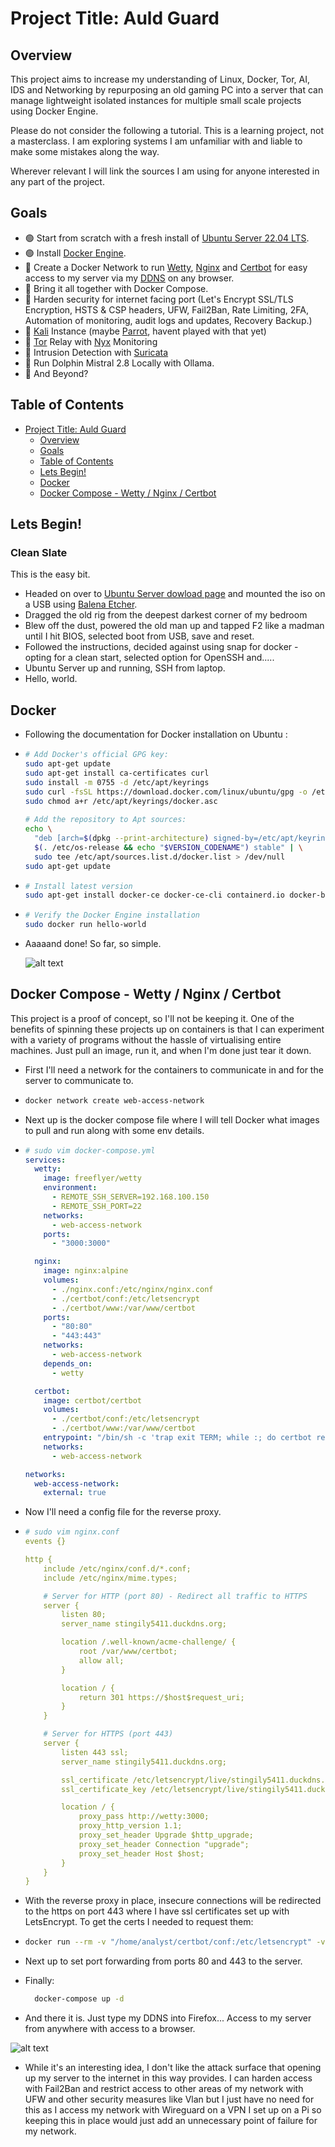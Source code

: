 # Project Title: Auld Guard 

## Overview

This project aims to increase my understanding of Linux, Docker, Tor, AI, IDS and Networking by repurposing an old gaming PC into a server that can manage lightweight isolated instances for multiple small scale projects using Docker Engine.

Please do not consider the following a tutorial. This is a learning project, not a masterclass. I am exploring systems I am unfamiliar with and liable to make some mistakes along the way.

Wherever relevant I will link the sources I am using for anyone interested in any part of the project. 

## Goals

- 🟢  Start from scratch with a fresh install of [Ubuntu Server 22.04 LTS](https://ubuntu.com/download/server).
- 🟢  Install [Docker Engine](https://docs.docker.com/engine/install/ubuntu/).
- 🔴  Create a Docker Network to run [Wetty](https://github.com/butlerx/wetty), [Nginx](https://nginx.org/en/) and [Certbot](https://github.com/certbot/certbot) for easy access to my server via my [DDNS](https://duckdns.org) on any browser.
- 🔴  Bring it all together with Docker Compose.
- 🔴  Harden security for internet facing port (Let's Encrypt SSL/TLS Encryption, HSTS & CSP headers, UFW, Fail2Ban, Rate Limiting, 2FA, Automation of monitoring, audit logs and updates, Recovery Backup.)
- 🔴  [Kali](https://kali.org/) Instance (maybe [Parrot](https://parrotsec.org/), havent played with that yet)
- 🔴  [Tor](https://torproject.org) Relay with [Nyx](https://nyx.torproject.org) Monitoring
- 🔴  Intrusion Detection with [Suricata](https://suricata.io/)
- 🔴  Run Dolphin Mistral 2.8 Locally with Ollama.
- 🔴  And Beyond?
  
## Table of Contents

- [Project Title: Auld Guard](#project-title-auld-guard)
  - [Overview](#overview)
  - [Goals](#goals)
  - [Table of Contents](#table-of-contents)
  - [Lets Begin!](#lets-begin!)
  - [Docker](#docker)
  - [Docker Compose - Wetty / Nginx / Certbot](#docker-compose)
 
## Lets Begin!

### Clean Slate

This is the easy bit. 

- Headed on over to [Ubuntu Server dowload page](https://ubuntu.com/download/server) and mounted the iso on a USB using [Balena Etcher](https://etcher.balena.io/).
- Dragged the old rig from the deepest darkest corner of my bedroom
- Blew off the dust, powered the old man up and tapped F2 like a madman until I hit BIOS, selected boot from USB, save and reset.
- Followed the instructions, decided against using snap for docker - opting for a clean start, selected option for OpenSSH and.....
- Ubuntu Server up and running, SSH from laptop. 
- Hello, world.

## Docker

- Following the documentation for Docker installation on Ubuntu :
  
- ```bash
  # Add Docker's official GPG key:
  sudo apt-get update
  sudo apt-get install ca-certificates curl
  sudo install -m 0755 -d /etc/apt/keyrings
  sudo curl -fsSL https://download.docker.com/linux/ubuntu/gpg -o /etc/apt/keyrings/docker.asc
  sudo chmod a+r /etc/apt/keyrings/docker.asc
   
  # Add the repository to Apt sources:
  echo \
    "deb [arch=$(dpkg --print-architecture) signed-by=/etc/apt/keyrings/docker.asc] https://download.docker.com/linux/ubuntu \
    $(. /etc/os-release && echo "$VERSION_CODENAME") stable" | \
    sudo tee /etc/apt/sources.list.d/docker.list > /dev/null
  sudo apt-get update

- ```bash
  # Install latest version
  sudo apt-get install docker-ce docker-ce-cli containerd.io docker-buildx-plugin docker-compose-plugin

- ```bash
  # Verify the Docker Engine installation
  sudo docker run hello-world

- Aaaaand done! So far, so simple. 

  ![alt text](https://github.com/Wytchwulf/auld-guard/blob/main/Screenshot%20from%202024-04-06%2023-18-04.png)

## Docker Compose - Wetty / Nginx / Certbot

This project is a proof of concept, so I'll not be keeping it. One of the benefits of spinning these projects up on containers is that I can experiment with a variety of programs without the hassle of virtualising entire machines. Just pull an image, run it, and when I'm done just tear it down. 

- First I'll need a network for the containers to communicate in and for the server to communicate to. 
- ```bash
  docker network create web-access-network

- Next up is the docker compose file where I will tell Docker what images to pull and run along with some env details.
- ```yaml
  # sudo vim docker-compose.yml
  services:
    wetty:
      image: freeflyer/wetty
      environment:
        - REMOTE_SSH_SERVER=192.168.100.150
        - REMOTE_SSH_PORT=22
      networks:
        - web-access-network
      ports:
        - "3000:3000"
  
    nginx:
      image: nginx:alpine
      volumes:
        - ./nginx.conf:/etc/nginx/nginx.conf
        - ./certbot/conf:/etc/letsencrypt
        - ./certbot/www:/var/www/certbot
      ports:
        - "80:80"
        - "443:443"
      networks:
        - web-access-network
      depends_on:
        - wetty
  
    certbot:
      image: certbot/certbot
      volumes:
        - ./certbot/conf:/etc/letsencrypt
        - ./certbot/www:/var/www/certbot
      entrypoint: "/bin/sh -c 'trap exit TERM; while :; do certbot renew; sleep 12h & wait $${!}; done;'"
      networks:
        - web-access-network
  
  networks:
    web-access-network:
      external: true

- Now I'll need a config file for the reverse proxy.
- ```yaml
  # sudo vim nginx.conf
  events {}
  
  http {
      include /etc/nginx/conf.d/*.conf;
      include /etc/nginx/mime.types;
  
      # Server for HTTP (port 80) - Redirect all traffic to HTTPS
      server {
          listen 80;
          server_name stingily5411.duckdns.org;
  
          location /.well-known/acme-challenge/ {
              root /var/www/certbot;
              allow all;
          }
  
          location / {
              return 301 https://$host$request_uri;
          }
      }
  
      # Server for HTTPS (port 443)
      server {
          listen 443 ssl;
          server_name stingily5411.duckdns.org;
  
          ssl_certificate /etc/letsencrypt/live/stingily5411.duckdns.org/fullchain.pem;
          ssl_certificate_key /etc/letsencrypt/live/stingily5411.duckdns.org/privkey.pem;
  
          location / {
              proxy_pass http://wetty:3000;
              proxy_http_version 1.1;
              proxy_set_header Upgrade $http_upgrade;
              proxy_set_header Connection "upgrade";
              proxy_set_header Host $host;
          }
      }
  }

- With the reverse proxy in place, insecure connections will be redirected to the https on port 443 where I have ssl certificates set up with LetsEncrypt. To get the certs I needed to request them:
- ```bash
  docker run --rm -v "/home/analyst/certbot/conf:/etc/letsencrypt" -v "/home/analyst/certbot/www:/var/www/certbot" certbot/certbot certonly --webroot --webroot-path=/var/www/certbot -d stingily5411.duckdns.org --email my_email@proton.me --agree-tos --no-eff-email

- Next up to set port forwarding from ports 80 and 443 to the server.

- Finally:
  ```bash
    docker-compose up -d

- And there it is. Just type my DDNS into Firefox... Access to my server from anywhere with access to a browser. 

![alt text](https://github.com/Wytchwulf/auld-guard/blob/main/Screenshot%20from%202024-04-07%2022-24-02.png)

- While it's an interesting idea, I don't like the attack surface that opening up my server to the internet in this way provides. I can harden access with Fail2Ban and restrict access to other areas of my network with UFW and other security measures like Vlan but I just have no need for this as I access my network with Wireguard on a VPN I set up on a Pi so keeping this in place would just add an unnecessary point of failure for my network. 

